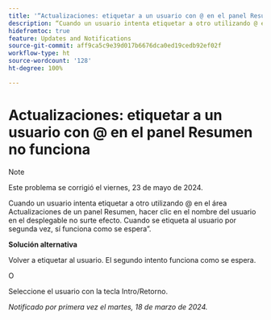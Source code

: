 ```yaml
---
title: '“Actualizaciones: etiquetar a un usuario con @ en el panel Resumen no funciona”'
description: “Cuando un usuario intenta etiquetar a otro utilizando @ en el área Actualizaciones de un panel Resumen, hacer clic en el nombre del usuario en el desplegable no surte efecto. Cuando se etiqueta al usuario por segunda vez, funciona como se espera”.
hidefromtoc: true
feature: Updates and Notifications
source-git-commit: aff9ca5c9e39d017b6676dca0ed19cedb92ef02f
workflow-type: ht
source-wordcount: '128'
ht-degree: 100%

---
```



# Actualizaciones: etiquetar a un usuario con @ en el panel Resumen no funciona

>[!NOTE]
>
>Este problema se corrigió el viernes, 23 de mayo de 2024.

Cuando un usuario intenta etiquetar a otro utilizando @ en el área Actualizaciones de un panel Resumen, hacer clic en el nombre del usuario en el desplegable no surte efecto. Cuando se etiqueta al usuario por segunda vez, sí funciona como se espera”.

**Solución alternativa**

Volver a etiquetar al usuario. El segundo intento funciona como se espera.

O

Seleccione el usuario con la tecla Intro/Retorno.

_Notificado por primera vez el martes, 18 de marzo de 2024._


